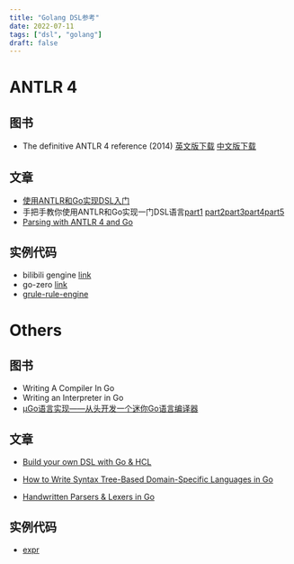 ```yaml
---
title: "Golang DSL参考"
date: 2022-07-11
tags: ["dsl", "golang"]
draft: false
---
```

#  ANTLR 4
## 图书

+ The definitive ANTLR 4 reference (2014) [英文版下载](https://libgen.czyt.tech/book/index.php?md5=6C0EB707351F336CA286F2F7E39274AC) [中文版下载](https://kodbox.xiaozao520.cn:81/?sitemap/file/7XVzZXAQ&view=ANTLR%204%E6%9D%83%E5%A8%81%E6%8C%87%E5%8D%97/ANTLR%204%E6%9D%83%E5%A8%81%E6%8C%87%E5%8D%97.pdf)

## 文章
+ [使用ANTLR和Go实现DSL入门](https://tonybai.com/2022/05/10/introduction-of-implement-dsl-using-antlr-and-go/)
+ 手把手教你使用ANTLR和Go实现一门DSL语言[part1](https://tonybai.com/2022/05/24/an-example-of-implement-dsl-using-antlr-and-go-part1/) [part2](https://tonybai.com/2022/05/25/an-example-of-implement-dsl-using-antlr-and-go-part2/)[part3](https://tonybai.com/2022/05/27/an-example-of-implement-dsl-using-antlr-and-go-part3/)[part4](https://tonybai.com/2022/05/28/an-example-of-implement-dsl-using-antlr-and-go-part4/)[part5](https://tonybai.com/2022/05/30/an-example-of-implement-dsl-using-antlr-and-go-part5/)
+ [Parsing with ANTLR 4 and Go](https://blog.gopheracademy.com/advent-2017/parsing-with-antlr4-and-go/)

## 实例代码
+ bilibili gengine [link](https://github.com/bilibili/gengine/blob/main/internal/iantlr)
+ go-zero [link](https://github.com/zeromicro/go-zero/tree/master/tools/goctl/api/parser)
+ [grule-rule-engine](https://github.com/hyperjumptech/grule-rule-engine)

# Others

## 图书

+ Writing A Compiler In Go
+ Writing an Interpreter in Go
+ [µGo语言实现——从头开发一个迷你Go语言编译器](https://github.com/wa-lang/ugo-compiler-book)



## 文章
+ [Build your own DSL with Go & HCL](https://blog.devgenius.io/build-your-own-dsl-with-go-hcl-602c92ce24c0)

+ [How to Write Syntax Tree-Based Domain-Specific Languages in Go](https://betterprogramming.pub/how-to-write-syntax-tree-based-domain-specific-languages-in-go-b15537f0d2f3)

+ [Handwritten Parsers & Lexers in Go](https://blog.gopheracademy.com/advent-2014/parsers-lexers/)

## 实例代码
+ [expr](https://github.com/antonmedv/expr)